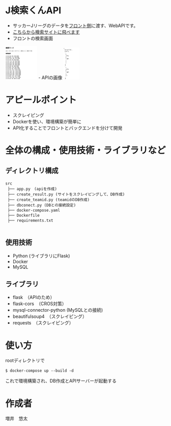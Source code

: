 # J検索くんAPI
- サッカーJリーグのデータを[フロント側](https://github.com/yuta97/j-search-front)に渡す、WebAPIです。
- [こちらから検索サイトに飛べます](http://j-search.s3-website-ap-northeast-1.amazonaws.com/)
- フロントの検索画面
<img src="jsearch-front.png" width="100px">
- APIの画像
<img src="jsearch-api.png" width="50px">
<!-- 画像がずれてるので配置とサイズ修正 -->

# アピールポイント
- スクレイピング 
- Dockerを使い、環境構築が簡単に
- API化することでフロントとバックエンドを分けて開発
# 全体の構成・使用技術・ライブラリなど
## ディレクトリ構成

```
src
 ├── app.py　(apiを作成)
 ├── create_result.py (サイトをスクレイピングして、DB作成)
 ├── create_teamid.py (teamidのDB作成)
 ├── dbconect.py (DBとの接続設定)
 ├── docker-compose.yaml
 ├── Dockerfile
 ├── requirements.txt
 
```

## 使用技術
- Python (ライブラリにFlask)
- Docker 
- MySQL
## ライブラリ
- flask　（APIのため）
- flask-cors　（CROS対策）
- mysql-connector-python (MySQLとの接続)
- beautifulsoup4　（スクレイピング）
- requests　（スクレイピング）

# 使い方
rootディレクトリで
```
$ docker-compose up --build -d
```
これで環境構築され、DB作成とAPIサーバーが起動する
<!-- # 注意・補足 -->

# 作成者
増井　悠太